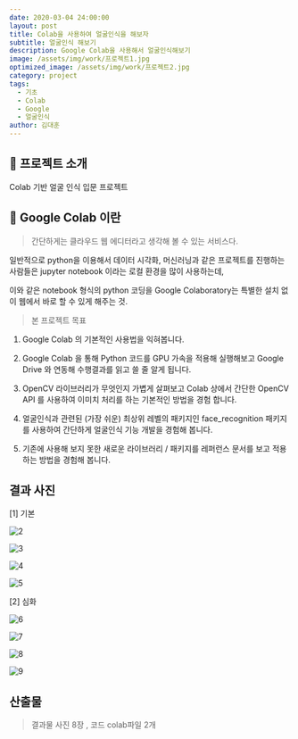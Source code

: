 ```yaml
---
date: 2020-03-04 24:00:00
layout: post
title: Colab을 사용하여 얼굴인식을 해보자
subtitle: 얼굴인식 해보기
description: Google Colab을 사용해서 얼굴인식해보기
image: /assets/img/work/프로젝트1.jpg
optimized_image: /assets/img/work/프로젝트2.jpg
category: project
tags:
  - 기초
  - Colab
  - Google
  - 얼굴인식
author: 김대훈
---
```


## 🎤 프로젝트 소개

Colab 기반 얼굴 인식 입문 프로젝트

## 🎤 Google Colab 이란

> 간단하게는 클라우드 웹 에디터라고 생각해 볼 수 있는 서비스다.

일반적으로 python을 이용해서 데이터 시각화, 머신러닝과 같은 프로젝트를 진행하는 사람들은 jupyter notebook 이라는 로컬 환경을 많이 사용하는데,

이와 같은 notebook 형식의 python 코딩을 Google Colaboratory는 특별한 설치 없이 웹에서 바로 할 수 있게 해주는 것.

> 본 프로젝트 목표

1. Google Colab 의 기본적인 사용법을 익혀봅니다.

2. Google Colab 을 통해 Python 코드를 GPU 가속을 적용해 실행해보고 Google
   Drive 와 연동해 수행결과를 읽고 쓸 줄 알게 됩니다.

3. OpenCV 라이브러리가 무엇인지 가볍게 살펴보고 Colab 상에서 간단한 OpenCV
   API 를 사용하여 이미치 처리를 하는 기본적인 방법을 경험 합니다.

4. 얼굴인식과 관련된 (가장 쉬운) 최상위 레벨의 패키지인 face_recognition
   패키지를 사용하여 간단하게 얼굴인식 기능 개발을 경험해 봅니다.

5. 기존에 사용해 보지 못한 새로운 라이브러리 / 패키지를 레퍼런스 문서를 보고
   적용하는 방법을 경험해 봅니다.

## 결과 사진

[1] 기본

![2](../assets/img/work/얼굴1.png)

![3](../assets/img/work/얼굴2.png)

![4](../assets/img/work/얼굴3.png)

![5](../assets/img/work/얼굴4.png)

[2] 심화

![6](../assets/img/work/얼굴5.png)

![7](../assets/img/work/얼굴6.png)

![8](../assets/img/work/얼굴7.png)

![9](../assets/img/work/얼굴8.png)

## 산출물

> 결과물 사진 8장 , 코드 colab파일 2개
